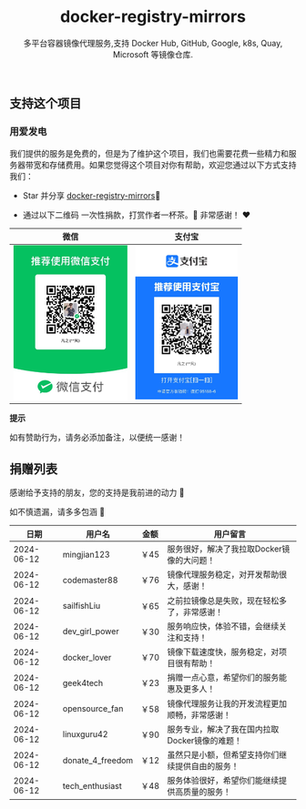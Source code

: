 <div align="center">

# docker-registry-mirrors

<p> 多平台容器镜像代理服务,支持 Docker Hub, GitHub, Google, k8s, Quay, Microsoft 等镜像仓库. </p>

</div><br>

## 支持这个项目
### 用爱发电
我们提供的服务是免费的，但是为了维护这个项目，我们也需要花费一些精力和服务器带宽和存储费用。如果您觉得这个项目对你有帮助，欢迎您通过以下方式支持我们：

- Star 并分享 [docker-registry-mirrors](https://github.com/kubesre/docker-registry-mirrors)🚀

- 通过以下二维码 一次性捐款，打赏作者一杯茶。🍵
非常感谢！ ❤️


| 微信 | 支付宝 |
|:--------:|:-------:|
| <img src="wx.jpg" width="200" /> | <img src="ali.jpg" width="180" /> |

**提示**

如有赞助行为，请务必添加备注，以便统一感谢！
## 捐赠列表
感谢给予支持的朋友，您的支持是我前进的动力 🎉

如不慎遗漏，请多多包涵 🤝

| 日期       | 用户名          | 金额   | 用户留言                                             |
|------------|-----------------|--------|----------------------------------------------------|
| 2024-06-12 | mingjian123     | ￥45   | 服务很好，解决了我拉取Docker镜像的大问题！         |
| 2024-06-12 | codemaster88    | ￥76   | 镜像代理服务稳定，对开发帮助很大，感谢！         |
| 2024-06-12 | sailfishLiu     | ￥65   | 之前拉镜像总是失败，现在轻松多了，非常感谢！     |
| 2024-06-12 | dev_girl_power  | ￥30   | 服务响应快，体验不错，会继续关注和支持！         |
| 2024-06-12 | docker_lover    | ￥70   | 镜像下载速度快，服务稳定，对项目很有帮助！       |
| 2024-06-12 | geek4tech       | ￥23   | 捐赠一点心意，希望你们的服务能惠及更多人！       |
| 2024-06-12 | opensource_fan  | ￥58   | 镜像代理服务让我的开发流程更加顺畅，非常感谢！   |
| 2024-06-12 | linuxguru42     | ￥90   | 服务专业，解决了我在国内拉取Docker镜像的难题！   |
| 2024-06-12 | donate_4_freedom | ￥12   | 虽然只是小额，但希望支持你们继续提供自由的服务！ |
| 2024-06-12 | tech_enthusiast | ￥48   | 服务体验很好，希望你们能继续提供高质量的服务！   |